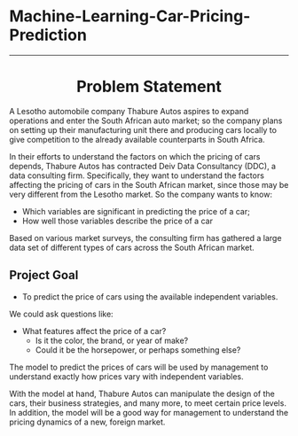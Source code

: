 # Machine-Learning-Car-Pricing-Prediction
---
# <center>Problem Statement</center>

A Lesotho automobile company Thabure Autos aspires to expand operations and enter the South African auto market; so the company plans on setting up their manufacturing unit there and producing cars locally to give competition to the already available counterparts in South Africa.

In their efforts to understand the factors on which the pricing of cars depends, Thabure Autos has contracted Deiv Data Consultancy (DDC), a data consulting firm. Specifically, they want to understand the factors affecting the pricing of cars in the South African market, since those may be very different from the Lesotho market. So the company wants to know:

- Which variables are significant in predicting the price of a car;
- How well those variables describe the price of a car 

Based on various market surveys, the consulting firm has gathered a large data set of different types of cars across the South African market.

## Project Goal
- To predict the price of cars using the available independent variables.

We could ask questions like:
 * What features affect the price of a car? 
     * Is it the color, the brand, or year of make?
     * Could it be the horsepower, or perhaps something else?

The model to predict the prices of cars will be used by management to understand exactly how prices vary with independent variables. 

With the model at hand, Thabure Autos can manipulate the design of the cars, their business strategies, and many more, to meet certain price levels. In addition, the model will be a good way for management to understand the pricing dynamics of a new, foreign market. 
